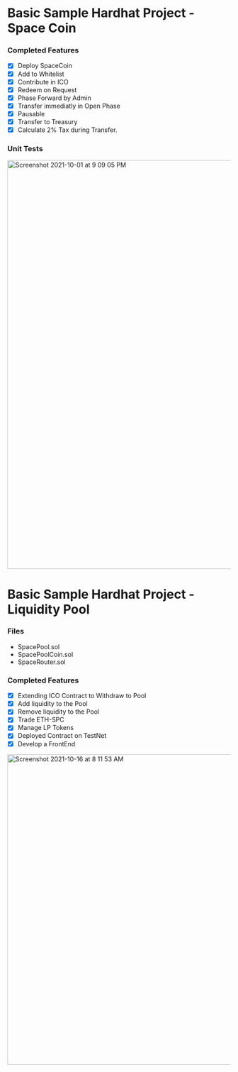 # Basic Sample Hardhat Project - Space Coin

### Completed Features

- [X] Deploy SpaceCoin
- [X] Add to Whitelist
- [X] Contribute in ICO
- [X] Redeem on Request
- [X] Phase Forward by Admin
- [X] Transfer immediatly in Open Phase
- [X] Pausable
- [X] Transfer to Treasury
- [X] Calculate 2% Tax during Transfer.

### Unit Tests

<img width="922" alt="Screenshot 2021-10-01 at 9 09 05 PM" src="https://user-images.githubusercontent.com/3982352/135648731-04cc22f9-e3d8-479e-bdbf-bb30e356dfa4.png">


# Basic Sample Hardhat Project - Liquidity Pool

### Files
- SpacePool.sol
- SpacePoolCoin.sol
- SpaceRouter.sol

### Completed Features

- [X] Extending ICO Contract to Withdraw to Pool
- [X] Add liquidity to the Pool
- [X] Remove liquidity to the Pool
- [X] Trade ETH-SPC
- [X] Manage LP Tokens
- [X] Deployed Contract on TestNet
- [X] Develop a FrontEnd

<img width="700" alt="Screenshot 2021-10-16 at 8 11 53 AM" src="https://user-images.githubusercontent.com/3982352/137570551-b0106498-b89d-4897-a43f-f5781f3d37b0.png">
